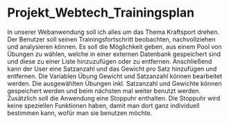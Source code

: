 # Projekt_Webtech_Trainingsplan

In unserer Webanwendung soll ich alles um das Thema Kraftsport drehen. 
Der Benutzer soll seinen Trainingsfortschritt beobachten, nachvollziehen und analysieren können.
Es soll die Möglichkeit geben, aus einem Pool von Übungen zu wählen, welche in einer externen Datenbank 
gespeichert sind und diese zu einer Liste hinzuzufügen oder zu entfernen. Anschließend kann der User 
eine Satzanzahl und das Gewicht pro Satz hinzufügen und entfernen. Die Variablen Übung Gewicht und Satzanzahl 
können bearbeitet werden. Die ausgewählten Übungen inkl. Satzanzahl und Gewichte können gespeichert werden
und beim nächsten mal weiter benutzt werden.
Zusätzlich soll die Anwendung eine Stoppuhr enthalten. Die Stoppuhr wird keine speziellen Funktionen haben,
damit man dort ganz individuell bestimmen kann, wofür man sie benutzen möchte.